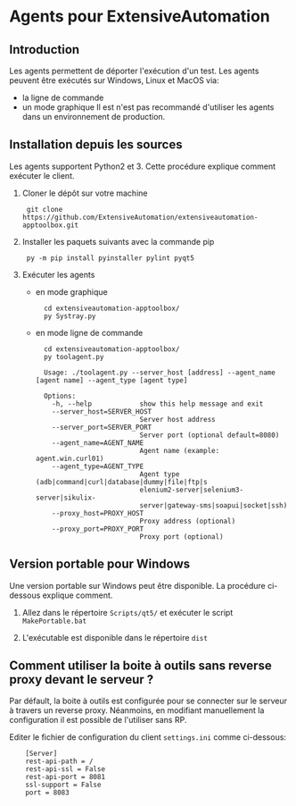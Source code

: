 Agents pour ExtensiveAutomation
======================================

Introduction
------------

Les agents permettent de déporter l'exécution d'un test.
Les agents peuvent être exécutés sur Windows, Linux et MacOS via:
 - la ligne de commande
 - un mode graphique
Il est n'est pas recommandé d'utiliser les agents dans un environnement de production.

Installation depuis les sources
------------------------

Les agents supportent Python2 et 3. Cette procédure explique comment exécuter le client.

1. Cloner le dépôt sur votre machine

        git clone https://github.com/ExtensiveAutomation/extensiveautomation-apptoolbox.git
   
2. Installer les paquets suivants avec la commande pip

        py -m pip install pyinstaller pylint pyqt5

3. Exécuter les agents 

    * en mode graphique

            cd extensiveautomation-apptoolbox/
            py Systray.py
        
    * en mode ligne de commande
    
            cd extensiveautomation-apptoolbox/
            py toolagent.py
            
            Usage: ./toolagent.py --server_host [address] --agent_name [agent name] --agent_type [agent type]

            Options:
              -h, --help            show this help message and exit
              --server_host=SERVER_HOST
                                    Server host address
              --server_port=SERVER_PORT
                                    Server port (optional default=8080)
              --agent_name=AGENT_NAME
                                    Agent name (example: agent.win.curl01)
              --agent_type=AGENT_TYPE
                                    Agent type (adb|command|curl|database|dummy|file|ftp|s
                                    elenium2-server|selenium3-server|sikulix-
                                    server|gateway-sms|soapui|socket|ssh)
              --proxy_host=PROXY_HOST
                                    Proxy address (optional)
              --proxy_port=PROXY_PORT
                                    Proxy port (optional)
                                
Version portable pour Windows
--------------------------------

Une version portable sur Windows peut être disponible. 
La procédure ci-dessous explique comment.

1. Allez dans le répertoire `Scripts/qt5/` et exécuter le script `MakePortable.bat`

2. L'exécutable est disponible dans le répertoire `dist`

Comment utiliser la boite à outils sans reverse proxy devant le serveur ?
--------------------------------------------------------------------

Par défault, la boite à outils est configurée pour se connecter sur le serveur à travers un reverse proxy.
Néanmoins, en modifiant manuellement la configuration il est possible de l'utiliser sans RP.

Editer le fichier de configuration du client `settings.ini` comme ci-dessous:

        [Server]
        rest-api-path = /
        rest-api-ssl = False
        rest-api-port = 8081
        ssl-support = False
        port = 8083